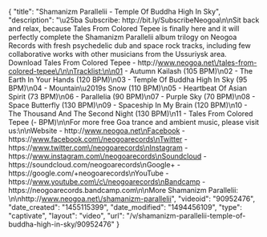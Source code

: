 {
    "title": "Shamanizm Parallelii - Temple Of Buddha High In Sky",
    "description": "\u25ba Subscribe: http:\/\/bit.ly\/SubscribeNeogoa\n\nSit back and relax, because Tales From Colored Tepee is finally here and it will perfectly complete the Shamanizm Parallelii album trilogy on Neogoa Records with fresh psychedelic dub and space rock tracks, including few collaborative works with other musicians from the Ussuriysk area. Download Tales From Colored Tepee - http:\/\/www.neogoa.net\/tales-from-colored-tepee\/\n\nTracklist:\n\n01 - Autumn Kailash (105 BPM)\n02 - The Earth In Your Hands (120 BPM)\n03 - Temple Of Buddha High In Sky (95 BPM)\n04 - Mountain\u2019s Snow (110 BPM)\n05 - Heartbeat Of Asian Spirit (73 BPM)\n06 - Parallelia (90 BPM)\n07 - Purple Sky (70 BPM)\n08 - Space Butterfly (130 BPM)\n09 - Spaceship In My Brain (120 BPM)\n10 - The Thousand And The Second Night (130 BPM)\n11 - Tales From Colored Tepee (- BPM)\n\nFor more free Goa trance and ambient music, please visit us:\n\nWebsite - http:\/\/www.neogoa.net\nFacebook - https:\/\/www.facebook.com\/neogoarecords\nTwitter - https:\/\/www.twitter.com\/neogoarecords\nInstagram - https:\/\/www.instagram.com\/neogoarecords\nSoundcloud - https:\/\/soundcloud.com\/neogoarecords\nGoogle+ - https:\/\/google.com\/+neogoarecords\nYouTube - https:\/\/www.youtube.com\/c\/neogoarecords\nBandcamp - https:\/\/neogoarecords.bandcamp.com\n\nMore Shamanizm Parallelii: \n\nhttp:\/\/www.neogoa.net\/shamanizm-parallelii",
    "videoid": "90952476",
    "date_created": "1455115399",
    "date_modified": "1494456109",
    "type": "captivate",
    "layout": "video",
    "url": "\/v\/shamanizm-parallelii-temple-of-buddha-high-in-sky\/90952476"
}
